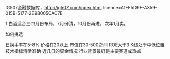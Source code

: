 IG507金融数据库，http://ig507.com/index.html licence=A1EF5D9F-A359-015B-5177-2E9B005CAC7E

1.白酒适合三四月份布局，7月份清，10月份再进，次年1月卖。

如何挑选

日换手率在5-8%
价格在20以上
市值在30-500之间
ROE大于3
K线处于中低位置
技术指标清晰准确
近几日的资金情况
行业背景最好是主要赛道或热点

